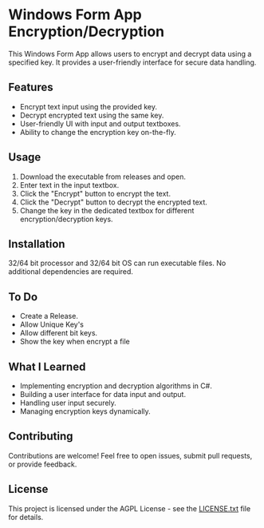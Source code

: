 # Windows Form App Encryption/Decryption

This Windows Form App allows users to encrypt and decrypt data using a specified key. It provides a user-friendly interface for secure data handling.

## Features

- Encrypt text input using the provided key.
- Decrypt encrypted text using the same key.
- User-friendly UI with input and output textboxes.
- Ability to change the encryption key on-the-fly.

## Usage

1. Download the executable from releases and open.
2. Enter text in the input textbox.
3. Click the "Encrypt" button to encrypt the text.
4. Click the "Decrypt" button to decrypt the encrypted text.
5. Change the key in the dedicated textbox for different encryption/decryption keys.

## Installation

32/64 bit processor and 32/64 bit OS can run executable files. No additional dependencies are required.

## To Do

- Create a Release.
- Allow Unique Key's
- Allow different bit keys.
- Show the key when encrypt a file

## What I Learned

- Implementing encryption and decryption algorithms in C#.
- Building a user interface for data input and output.
- Handling user input securely.
- Managing encryption keys dynamically.

## Contributing

Contributions are welcome! Feel free to open issues, submit pull requests, or provide feedback.

## License

This project is licensed under the AGPL License - see the [LICENSE.txt](LICENSE.txt) file for details.
